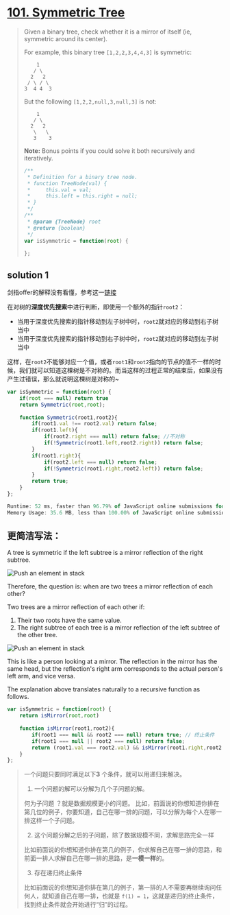 # [101. Symmetric Tree](https://leetcode.com/problems/symmetric-tree/)

> Given a binary tree, check whether it is a mirror of itself (ie, symmetric around its center).
>
> For example, this binary tree `[1,2,2,3,4,4,3]` is symmetric:
>
> ```
>     1
>    / \
>   2   2
>  / \ / \
> 3  4 4  3
> ```
>
>  
>
> But the following `[1,2,2,null,3,null,3]` is not:
>
> ```
>     1
>    / \
>   2   2
>    \   \
>    3    3
> ```
>
>  
>
> **Note:**
> Bonus points if you could solve it both recursively and iteratively.
>
> ```javascript
> /**
>  * Definition for a binary tree node.
>  * function TreeNode(val) {
>  *     this.val = val;
>  *     this.left = this.right = null;
>  * }
>  */
> /**
>  * @param {TreeNode} root
>  * @return {boolean}
>  */
> var isSymmetric = function(root) {
>     
> };
> ```



## solution 1

剑指offer的解释没有看懂，参考这一[链接](https://www.tianmaying.com/tutorial/LC101)

在对树的**深度优先搜索**中进行判断，即使用一个额外的指针`root2`：

- 当用于深度优先搜索的指针移动到左子树中时，`root2`就对应的移动到右子树当中
- 当用于深度优先搜索的指针移动到右子树中时，`root2`就对应的移动到左子树当中

这样，在`root2`不能够对应一个值，或者`root1`和`root2`指向的节点的值不一样的时候，我们就可以知道这棵树是不对称的。而当这样的过程正常的结束后，如果没有产生过错误，那么就说明这棵树是对称的~

```javascript
var isSymmetric = function(root) {
    if(root === null) return true
    return Symmetric(root,root);
    
    function Symmetric(root1,root2){
        if(root1.val !== root2.val) return false;
        if(root1.left){
            if(root2.right === null) return false; //不对称
            if(!Symmetric(root1.left,root2.right)) return false;
        }
        if(root1.right){
            if(root2.left === null) return false;
            if(!Symmetric(root1.right,root2.left)) return false;
        }
        return true;
    }
};

Runtime: 52 ms, faster than 96.79% of JavaScript online submissions for Symmetric Tree.
Memory Usage: 35.6 MB, less than 100.00% of JavaScript online submissions for Symmetric Tree.
```

## 更简洁写法：

A tree is symmetric if the left subtree is a mirror reflection of the right subtree.

![Push an element in stack](https://leetcode.com/media/original_images/101_Symmetric.png)

Therefore, the question is: when are two trees a mirror reflection of each other?

Two trees are a mirror reflection of each other if:

1. Their two roots have the same value.
2. The right subtree of each tree is a mirror reflection of the left subtree of the other tree.

![Push an element in stack](https://leetcode.com/media/original_images/101_Symmetric_Mirror.png)

This is like a person looking at a mirror. The reflection in the mirror has the same head, but the reflection's right arm corresponds to the actual person's left arm, and vice versa.

The explanation above translates naturally to a recursive function as follows.

```javascript
var isSymmetric = function(root) {
    return isMirror(root,root)
    
    function isMirror(root1,root2){
        if(root1 === null && root2 === null) return true; // 终止条件
        if(root1 === null || root2 === null) return false;
        return (root1.val === root2.val) && isMirror(root1.right,root2.left) && isMirror(root1.left,root2.right); // 子问题
    }
};
```

>一个问题只要同时满足以下**3** 个条件，就可以用递归来解决。
>
>1. 一个问题的解可以分解为几个子问题的解。
>
>何为子问题 ？就是数据规模更小的问题。 比如，前面说的你想知道你排在第几位的例子，你要知道，自己在哪一排的问题，可以分解为每个人在哪一排这样一个子问题。
>
>2. 这个问题分解之后的子问题，除了数据规模不同，求解思路完全一样
>
>比如前面说的你想知道你排在第几的例子，你求解自己在哪一排的思路，和前面一排人求解自己在哪一排的思路，是**一模一样**的。
>
>3. 存在递归终止条件
>
>比如前面说的你想知道你排在第几的例子，第一排的人不需要再继续询问任何人，就知道自己在哪一排，也就是 `f(1) = 1`，这就是递归的终止条件，找到终止条件就会开始进行“归”的过程。

